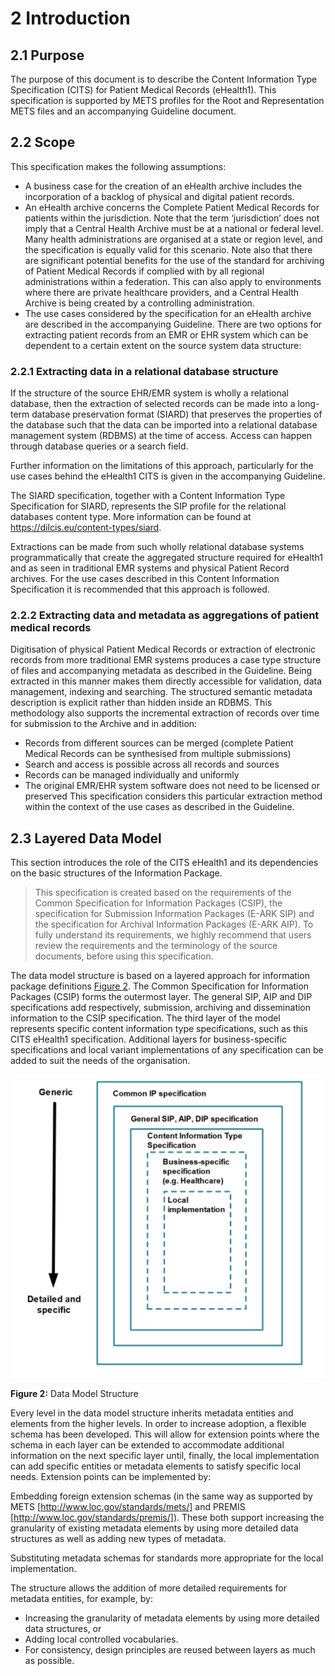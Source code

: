 # 2 Introduction
<a name="section2.1"><a/>
## 2.1 Purpose
The purpose of this document is to describe the Content Information Type Specification (CITS) for Patient Medical Records (eHealth1). This specification is supported by METS profiles for the Root and Representation METS files and an accompanying Guideline document. 
<a name="section2.2"><a/>
## 2.2 Scope
This specification makes the following assumptions:
-	A business case for the creation of an eHealth archive includes the incorporation of a backlog of physical and digital patient records. 
-	An eHealth archive concerns the Complete Patient Medical Records for patients within the jurisdiction. Note that the term ‘jurisdiction’ does not imply that a Central Health Archive must be at a national or federal level. Many health administrations are organised at a state or region level, and the specification is equally valid for this scenario. Note also that there are significant potential benefits for the use of the standard for archiving of Patient Medical Records if complied with by all regional administrations within a federation. This can also apply to environments where there are private healthcare providers, and a Central Health Archive is being created by a controlling administration.
-	The use cases considered by the specification for an eHealth archive are described in the accompanying Guideline.
There are two options for extracting patient records from an EMR or EHR system which can be dependent to a certain extent on the source system data structure:

### 2.2.1 Extracting data in a relational database structure
If the structure of the source EHR/EMR system is wholly a relational database, then the extraction of selected records can be made into a long-term database preservation format (SIARD) that preserves the properties of the database such that the data can be imported into a relational database management system (RDBMS) at the time of access. Access can happen through database queries or a search field. 

Further information on the limitations of this approach, particularly for the use cases behind the eHealth1 CITS is given in the accompanying Guideline.

The SIARD specification, together with a Content Information Type Specification for SIARD, represents the SIP profile for the relational databases content type. More information can be found at https://dilcis.eu/content-types/siard.

Extractions can be made from such wholly relational database systems programmatically that create the aggregated structure required for eHealth1 and as seen in traditional EMR systems and physical Patient Record archives. For the use cases described in this Content Information Specification it is recommended that this approach is followed.

### 2.2.2 Extracting data and metadata as aggregations of patient medical records
Digitisation of physical Patient Medical Records or extraction of electronic records from more traditional EMR systems produces a case type structure of files and accompanying metadata as described in the Guideline. Being extracted in this manner makes them directly accessible for validation, data management, indexing and searching. The structured semantic metadata description is explicit rather than hidden inside an RDBMS.  This methodology also supports the incremental extraction of records over time for submission to the Archive and in addition:
-	Records from different sources can be merged (complete Patient Medical Records can be synthesised from multiple submissions)
-	Search and access is possible across all records and sources
-	Records can be managed individually and uniformly
-	The original EMR/EHR system software does not need to be licensed or preserved
This specification considers this particular extraction method within the context of the use cases as described in the Guideline.
<a name="section2.3"><a/>
## 2.3 Layered Data Model

This section introduces the role of the CITS eHealth1 and its dependencies on the basic structures of the Information Package.

> This specification is created based on the requirements of the Common Specification for Information Packages (CSIP),  the specification for Submission Information Packages (E-ARK SIP) and the specification for Archival Information Packages (E-ARK AIP). To fully understand its requirements, we highly recommend that users review the requirements and the terminology of the source documents, before using this specification.

The data model structure is based on a layered approach for information package definitions [Figure 2](#fig2). The Common Specification for Information Packages (CSIP) forms the outermost layer. The general SIP, AIP and DIP specifications add respectively, submission, archiving and dissemination information to the CSIP specification. The third layer of the model represents specific content information type specifications, such as this CITS eHealth1 specification. Additional layers for business-specific specifications and local variant implementations of any specification can be added to suit the needs of the organisation.

<a name="fig2"></a>
![Data Model Structure](/specification/figs/fig_2_data_model_structure.svg "Data Model Structure")

**Figure 2:** Data Model Structure

Every level in the data model structure inherits metadata entities and elements from the higher levels. In order to increase adoption, a flexible schema has been developed. This will allow for extension points where the schema in each layer can be extended to accommodate additional information on the next specific layer until, finally, the local implementation can add specific entities or metadata elements to satisfy specific local needs. Extension points can be implemented by:

Embedding foreign extension schemas (in the same way as supported by METS [http://www.loc.gov/standards/mets/] and PREMIS [http://www.loc.gov/standards/premis/]). These both support increasing the granularity of existing metadata elements by using more detailed data structures as well as adding new types of metadata.

Substituting metadata schemas for standards more appropriate for the local implementation. 

The structure allows the addition of more detailed requirements for metadata entities, for example, by:
- Increasing the granularity of metadata elements by using more detailed data structures, or 
-	Adding local controlled vocabularies.
-	For consistency, design principles are reused between layers as much as possible.

